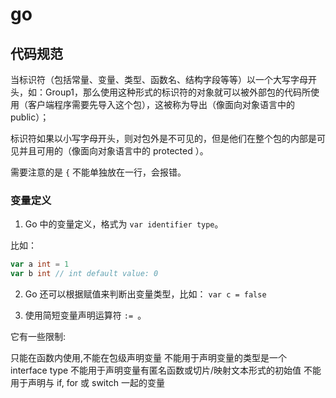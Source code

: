 # go

## 代码规范

当标识符（包括常量、变量、类型、函数名、结构字段等等）以一个大写字母开头，如：Group1，那么使用这种形式的标识符的对象就可以被外部包的代码所使用（客户端程序需要先导入这个包），这被称为导出（像面向对象语言中的 public）；

标识符如果以小写字母开头，则对包外是不可见的，但是他们在整个包的内部是可见并且可用的（像面向对象语言中的 protected ）。

需要注意的是 `{` 不能单独放在一行，会报错。

### 变量定义

1. Go 中的变量定义，格式为 `var identifier type`。

比如： 

```go
var a int = 1
var b int // int default value: 0
```

2. Go 还可以根据赋值来判断出变量类型，比如： `var c = false`

3. 使用简短变量声明运算符 `:= `。




它有一些限制:

只能在函数内使用,不能在包级声明变量
不能用于声明变量的类型是一个 interface type
不能用于声明变量有匿名函数或切片/映射文本形式的初始值
不能用于声明与 if, for 或 switch 一起的变量